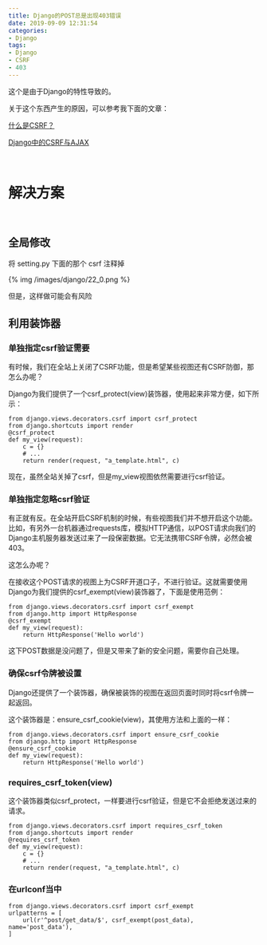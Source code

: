 ```yaml
---
title: Django的POST总是出现403错误
date: 2019-09-09 12:31:54
categories:
- Django
tags:
- Django
- CSRF
- 403
---
```

这个是由于Django的特性导致的。

<!-- more -->

关于这个东西产生的原因，可以参考我下面的文章：

[什么是CSRF？](https://benpaodewoniu.github.io/2019/09/09/hacker1/)

[Django中的CSRF与AJAX](https://benpaodewoniu.github.io/2019/09/09/django21/)

<br/>

# 解决方案

<br/>

## 全局修改

将 setting.py 下面的那个 csrf 注释掉

{% img /images/django/22_0.png %}

但是，这样做可能会有风险

## 利用装饰器

### 单独指定csrf验证需要

有时候，我们在全站上关闭了CSRF功能，但是希望某些视图还有CSRF防御，那怎么办呢？

Django为我们提供了一个csrf_protect(view)装饰器，使用起来非常方便，如下所示：

	from django.views.decorators.csrf import csrf_protect
	from django.shortcuts import render
	@csrf_protect
	def my_view(request):
		c = {}
		# ...
		return render(request, "a_template.html", c)
		
现在，虽然全站关掉了csrf，但是my_view视图依然需要进行csrf验证。

### 单独指定忽略csrf验证

有正就有反。在全站开启CSRF机制的时候，有些视图我们并不想开启这个功能。比如，有另外一台机器通过requests库，模拟HTTP通信，以POST请求向我们的Django主机服务器发送过来了一段保密数据。它无法携带CSRF令牌，必然会被403。

这怎么办呢？

在接收这个POST请求的视图上为CSRF开道口子，不进行验证。这就需要使用Django为我们提供的csrf_exempt(view)装饰器了，下面是使用范例：

	from django.views.decorators.csrf import csrf_exempt
	from django.http import HttpResponse
	@csrf_exempt
	def my_view(request):
		return HttpResponse('Hello world')

这下POST数据是没问题了，但是又带来了新的安全问题，需要你自己处理。

### 确保csrf令牌被设置

Django还提供了一个装饰器，确保被装饰的视图在返回页面时同时将csrf令牌一起返回。

这个装饰器是：ensure_csrf_cookie(view)，其使用方法和上面的一样：


	from django.views.decorators.csrf import ensure_csrf_cookie
	from django.http import HttpResponse
	@ensure_csrf_cookie
	def my_view(request):
		return HttpResponse('Hello world')
		
### requires_csrf_token(view)

这个装饰器类似csrf_protect，一样要进行csrf验证，但是它不会拒绝发送过来的请求。

	from django.views.decorators.csrf import requires_csrf_token
	from django.shortcuts import render
	@requires_csrf_token
	def my_view(request):
		c = {}
		# ...
		return render(request, "a_template.html", c)
		
### 在urlconf当中

	from django.views.decorators.csrf import csrf_exempt
	urlpatterns = [
		url(r'^post/get_data/$', csrf_exempt(post_data), name='post_data'),
	]